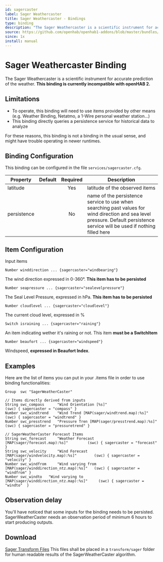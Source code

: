 ```yaml
---
id: sagercaster
label: Sager Weathercaster
title: Sager Weathercaster - Bindings
type: binding
description: "The Sager Weathercaster is a scientific instrument for accurate prediction of the weather.  **This binding is currently incompatible with openHAB 2.**"
source: https://github.com/openhab/openhab1-addons/blob/master/bundles/binding/org.openhab.binding.sagercaster/README.md
since: 1x
install: manual
---
```


<!-- Attention authors: Do not edit directly. Please add your changes to the appropriate source repository -->

<!-- {% include base.html %} -->

# Sager Weathercaster Binding

The Sager Weathercaster is a scientific instrument for accurate prediction of the weather.  **This binding is currently incompatible with openHAB 2.**

## Limitations

* To operate, this binding will need to use items provided by other means (e.g. Weather Binding, Netatmo, a 1-Wire personal weather station...)
* This binding directly queries a persistence service for historical data to analyze

For these reasons, this binding is not a binding in the usual sense, and might have trouble operating in newer runtimes.

## Binding Configuration

This binding can be configured in the file `services/sagercaster.cfg`.

| Property | Default | Required | Description |
|----------|---------|:--------:|-------------|
| latitude |         |    Yes   | latitude of the observed items |
| persistence |      |    No    | name of the persistence service to use when searching past values for wind direction and sea level pressure. Default persistence service will be used if nothing filled here |

## Item Configuration

Input items

```
Number winddirection ... {sagercaster="windbearing"}
```

The wind direction expressed in 0-360°. **This item has to be persisted** 

```
Number seapressure ... {sagercaster="sealevelpressure"}
```

The Seal Level Pressure, expressed in hPa. **This item has to be persisted**

```
Number cloudlevel ... {sagercaster="cloudlevel"}
```

The current cloud level, expressed in %

```
Switch israining ... {sagercaster="raining"}
```

An item indicating wether it's raining or not. This item **must be a SwitchItem** 

```
Number beaufort ... {sagercaster="windspeed"}
```

Windspeed, **expressed in Beaufort Index**.

## Examples

Here are the list of items you can put in your .items file in order to use binding functionalities:

```
Group  swc "SagerWeatherCaster"

// Items directly derived from inputs
String swc_compass 		"Wind Orientation [%s]" 								(swc) { sagercaster = "compass" }
Number swc_windtrend 	"Wind Trend [MAP(sager/windtrend.map):%s]" 				(swc) { sagercaster = "windtrend" }
Number swc_presstrend 	"Pressure Tren [MAP(sager/presstrend.map):%s]" 			(swc) { sagercaster = "pressuretrend" }

// SagerWeatherCaster Forecast Items
String swc_forecast 	"Weather Forecast [MAP(sager/forecast.map):%s]" 		(swc) { sagercaster = "forecast" }
String swc_velocity 	"Wind Forecast [MAP(sager/windvelocity.map):%s]" 		(swc) { sagercaster = "velocity" }
Number swc_windfrom 	"Wind varying from [MAP(sager/winddirection_ntz.map):%s]" 	(swc) { sagercaster = "windfrom" }
Number swc_windto 	"Wind varying to [MAP(sager/winddirection_ntz.map):%s]" 	(swc) { sagercaster = "windto" 	}
```

## Observation delay

You'll have noticed that some inputs for the binding needs to be persisted. SagerWeatherCaster needs an observation period of minimum 6 hours to start producing outputs.

## Download

[Sager Transform Files](https://www.dropbox.com/s/6n16x15t3fisbmq/sager.zip?dl=0) This files shall be placed in a `transform/sager` folder for human readable results of the SagerWeatherCaster algorithm.

